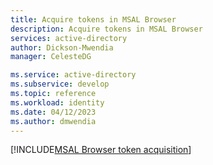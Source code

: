 ```yaml
---
title: Acquire tokens in MSAL Browser
description: Acquire tokens in MSAL Browser
services: active-directory
author: Dickson-Mwendia
manager: CelesteDG

ms.service: active-directory
ms.subservice: develop
ms.topic: reference
ms.workload: identity
ms.date: 04/12/2023
ms.author: dmwendia
---
```


[!INCLUDE[MSAL Browser token acquisition](~/../lib/msal-browser/docs/includes/acquire-token.md)]
